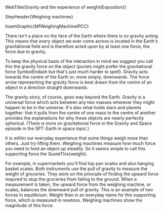WebTitle{Gravity and the experience of weight(Exposition)}

StepHeader{Weighing machines}

InsertGraphic{MfWeighingMachineIPCC}

There isn&apos;t a place on the face of the Earth where there is no gravity acting. This means that every object we ever come across is located in the Earth&apos;s gravitational field and is therefore acted upon by at least one force, the force due to gravity.

To keep the physical basis of the interaction in mind we suggest you call this the gravity force on the object (purists might prefer the gravitational force SymbolEndash but that&apos;s just much harder to spell). Gravity acts towards the centre of the Earth or, more simply, downwards. The force arrow representing the gravity force is best drawn from the centre of an object in a direction straight downwards.

The gravity story, of course, goes way beyond the Earth. Gravity is a universal force which acts between any two masses wherever they might happen to be in the universe. It&apos;s also what holds stars and planets together: that it pulls from the centre of one mass to the centre of another provides the explanations for why these objects are nearly perfectly spherical. (There is more on gravitational force in the Gravity and Space episode in the SPT: Earth in space topic.)

It is within our everyday experience that some things weigh more than others. Just try lifting them. Weighing machines measure how much force you need to hold an object up steadily. So it seems simple to call this supporting force the QuoteThis{weight}.

For example, in supermarkets you&apos;ll find top pan scales and also hanging basket scales. Both instruments use the pull of gravity to measure the weight of groceries. They work on the principle of finding the upward force required to stop the groceries from falling to the ground. When a measurement is taken, the upward force from the weighing machine, or scales, balances the downward pull of gravity. This is an example of two forces in equilibrium. Weight then is an everyday name for this supporting force, which is measured in newtons. Weighing machines show the magnitude of this force.
